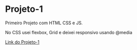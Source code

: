 # Projeto-1
 Primeiro Projeto com HTML CSS e JS.
 
 No CSS usei flexbox, Grid e deixei responsivo usando @media

 <a href= "https://kaiomaxnascimento.github.io/Projeto-1/"> Link do Projeto-1</a>
